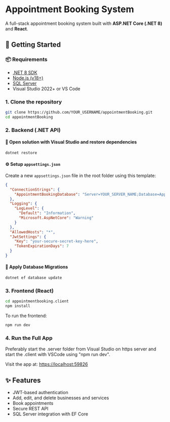 
# Appointment Booking System

A full-stack appointment booking system built with **ASP.NET Core (.NET 8)** and **React**.

## 🚀 Getting Started

### 📦 Requirements

- [.NET 8 SDK](https://dotnet.microsoft.com/en-us/download/dotnet/8.0)
- [Node.js (v18+)](https://nodejs.org/)
- [SQL Server](https://www.microsoft.com/en-us/sql-server/)
- Visual Studio 2022+ or VS Code

### 1. Clone the repository

```bash
git clone https://github.com/YOUR_USERNAME/appointmentBooking.git
cd appointmentBooking
```

### 2. Backend (.NET API)

#### 📁 Open solution with Visual Studio and restore dependencies

```bash
dotnet restore
```

#### ⚙️ Setup `appsettings.json`

Create a new `appsettings.json` file in the root folder using this template:

```json
{
  "ConnectionStrings": {
    "AppointmentBookingDatabase": "Server=YOUR_SERVER_NAME;Database=AppointmentBookingDatabase;Trusted_Connection=True;TrustServerCertificate=True"
  },
  "Logging": {
    "LogLevel": {
      "Default": "Information",
      "Microsoft.AspNetCore": "Warning"
    }
  },
  "AllowedHosts": "*",
  "JwtSettings": {
    "Key": "your-secure-secret-key-here",
    "TokenExpirationDays": 7
  }
}
```

#### 🧬 Apply Database Migrations

```bash
dotnet ef database update
```

### 3. Frontend (React)

```bash
cd appointmentbooking.client
npm install
```

To run the frontend:

```bash
npm run dev
```

### 4. Run the Full App

Preferably start the .server folder from Visual Studio on https server and start the .client with VSCode using "npm run dev".

Visit the app at: [https://localhost:59826](https://localhost:59826)

## ✨ Features

- JWT-based authentication
- Add, edit, and delete businesses and services
- Book appointments
- Secure REST API
- SQL Server integration with EF Core
